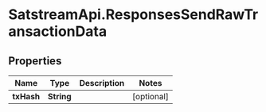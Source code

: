 # SatstreamApi.ResponsesSendRawTransactionData

## Properties
Name | Type | Description | Notes
------------ | ------------- | ------------- | -------------
**txHash** | **String** |  | [optional] 
